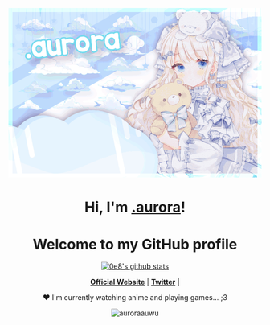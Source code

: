 <p align="center">
  <a href="https://0e8.github.io/"><img src="aurora_banner.png" alt="0e8 Banner"></a>
</p>

<h1 align="center">Hi, I'm <a href="https://0e8.github.io/">.aurora</a>!</h1>
<h1 align="center">Welcome to my GitHub profile</h1>

<p align="center">
  <a href="https://github.com/0e8"><img src="https://github-readme-stats.vercel.app/api?username=0e8&hide_border=true&show_icons=true" alt="0e8's github stats"></a>
</p>

<p align="center">
  <strong><a href="https://0e8.github.io/">Official Website</a></strong> |
  <strong><a href="https://twitter.com/shadowwqz">Twitter</a></strong> |
</p>

<p align="center">❤ I'm currently watching anime and playing games... ;3</p>

<p align="center"> <img src="https://komarev.com/ghpvc/?username=0e8&label=Profile%20views&color=0e75b6&style=flat" alt="auroraauwu" /> </p>
